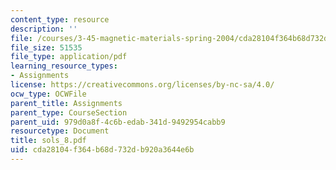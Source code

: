 ```yaml
---
content_type: resource
description: ''
file: /courses/3-45-magnetic-materials-spring-2004/cda28104f364b68d732db920a3644e6b_sols_8.pdf
file_size: 51535
file_type: application/pdf
learning_resource_types:
- Assignments
license: https://creativecommons.org/licenses/by-nc-sa/4.0/
ocw_type: OCWFile
parent_title: Assignments
parent_type: CourseSection
parent_uid: 979d0a8f-4c6b-edab-341d-9492954cabb9
resourcetype: Document
title: sols_8.pdf
uid: cda28104-f364-b68d-732d-b920a3644e6b
---
```

